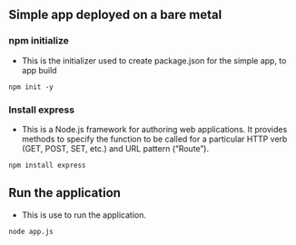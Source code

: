 ## Simple app deployed on a bare metal
### npm initialize
* This is the initializer used to create package.json for the simple app, to app build
```
npm init -y
```
### Install express
* This is a Node.js framework for authoring web applications. It provides methods to specify the function to be called for a particular HTTP verb (GET, POST, SET, etc.) and URL pattern (“Route”).
```
npm install express
```
## Run the application
* This is use to run the application.
```
node app.js
```
